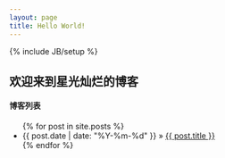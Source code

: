 ```yaml
---
layout: page
title: Hello World!
---
```

{% include JB/setup %}
## 欢迎来到星光灿烂的博客
#### 博客列表
<ul class="posts">
  {% for post in site.posts %}
    <li><span>{{ post.date | date: "%Y-%m-%d" }}</span> &raquo; <a href="{{ BASE_PATH }}{{ post.url }}">{{ post.title }}</a></li>
  {% endfor %}
</ul>


